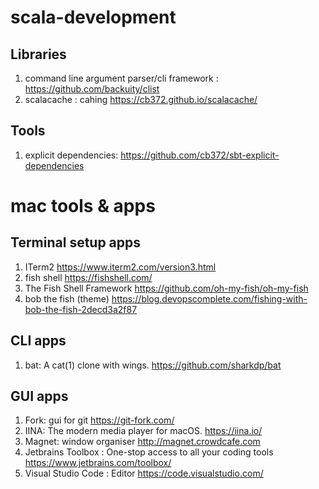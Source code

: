 # scala-development

## Libraries

1. command line argument parser/cli framework : https://github.com/backuity/clist
1. scalacache : cahing https://cb372.github.io/scalacache/

## Tools

1. explicit dependencies: https://github.com/cb372/sbt-explicit-dependencies

# mac tools & apps

## Terminal setup apps
1. ITerm2 https://www.iterm2.com/version3.html
1. fish shell https://fishshell.com/
1. The Fish Shell Framework https://github.com/oh-my-fish/oh-my-fish
1. bob the fish (theme) https://blog.devopscomplete.com/fishing-with-bob-the-fish-2decd3a2f87


## CLI apps
1. bat: A cat(1) clone with wings. https://github.com/sharkdp/bat


## GUI apps
1. Fork: gui for git https://git-fork.com/
1. IINA: The modern media player for macOS. https://iina.io/
1. Magnet:  window organiser http://magnet.crowdcafe.com
1. Jetbrains Toolbox : One-stop access to all your coding tools https://www.jetbrains.com/toolbox/
1. Visual Studio Code : Editor https://code.visualstudio.com/
